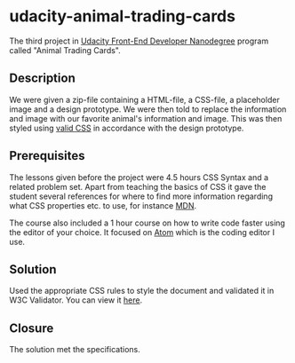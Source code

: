 # udacity-animal-trading-cards
The third project in [Udacity Front-End Developer Nanodegree](https://www.udacity.com/course/front-end-web-developer-nanodegree--nd001) program called "Animal Trading Cards".

## Description
We were given a zip-file containing a HTML-file, a CSS-file, a placeholder image and a design prototype. We were then told to replace the information and image with our favorite animal's information and image. This was then styled using [valid CSS](https://jigsaw.w3.org/css-validator/) in accordance with the design prototype. 

## Prerequisites
The lessons given before the project were 4.5 hours CSS Syntax and a related problem set. Apart from teaching the basics of CSS it gave the student several references for where to find more information regarding what CSS properties etc. to use, for instance [MDN](https://developer.mozilla.org/en-US/docs/Web/CSS/Reference).

The course also included a 1 hour course on how to write code faster using the editor of your choice. It focused on [Atom](https://atom.io/) which is the coding editor I use.

## Solution
Used the appropriate CSS rules to style the document and validated it in W3C Validator. You can view it [here](https://gjarnling.github.io/udacity-animal-trading-cards/).

## Closure
The solution met the specifications.
